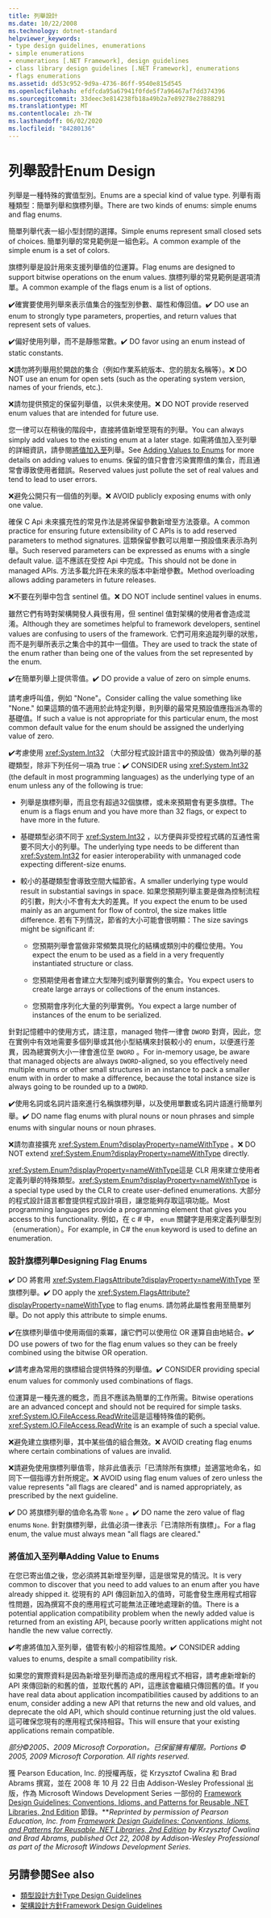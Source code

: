 ```yaml
---
title: 列舉設計
ms.date: 10/22/2008
ms.technology: dotnet-standard
helpviewer_keywords:
- type design guidelines, enumerations
- simple enumerations
- enumerations [.NET Framework], design guidelines
- class library design guidelines [.NET Framework], enumerations
- flags enumerations
ms.assetid: dd53c952-9d9a-4736-86ff-9540e815d545
ms.openlocfilehash: efdfcda95a67941f0fde5f7a96467af7dd374396
ms.sourcegitcommit: 33deec3e814238fb18a49b2a7e89278e27888291
ms.translationtype: MT
ms.contentlocale: zh-TW
ms.lasthandoff: 06/02/2020
ms.locfileid: "84280136"
---
```

# <a name="enum-design"></a><span data-ttu-id="93387-102">列舉設計</span><span class="sxs-lookup"><span data-stu-id="93387-102">Enum Design</span></span>

<span data-ttu-id="93387-103">列舉是一種特殊的實值型別。</span><span class="sxs-lookup"><span data-stu-id="93387-103">Enums are a special kind of value type.</span></span> <span data-ttu-id="93387-104">列舉有兩種類型：簡單列舉和旗標列舉。</span><span class="sxs-lookup"><span data-stu-id="93387-104">There are two kinds of enums: simple enums and flag enums.</span></span>

<span data-ttu-id="93387-105">簡單列舉代表一組小型封閉的選擇。</span><span class="sxs-lookup"><span data-stu-id="93387-105">Simple enums represent small closed sets of choices.</span></span> <span data-ttu-id="93387-106">簡單列舉的常見範例是一組色彩。</span><span class="sxs-lookup"><span data-stu-id="93387-106">A common example of the simple enum is a set of colors.</span></span>

<span data-ttu-id="93387-107">旗標列舉是設計用來支援列舉值的位運算。</span><span class="sxs-lookup"><span data-stu-id="93387-107">Flag enums are designed to support bitwise operations on the enum values.</span></span> <span data-ttu-id="93387-108">旗標列舉的常見範例是選項清單。</span><span class="sxs-lookup"><span data-stu-id="93387-108">A common example of the flags enum is a list of options.</span></span>

<span data-ttu-id="93387-109">✔️確實要使用列舉來表示值集合的強型別參數、屬性和傳回值。</span><span class="sxs-lookup"><span data-stu-id="93387-109">✔️ DO use an enum to strongly type parameters, properties, and return values that represent sets of values.</span></span>

<span data-ttu-id="93387-110">✔️偏好使用列舉，而不是靜態常數。</span><span class="sxs-lookup"><span data-stu-id="93387-110">✔️ DO favor using an enum instead of static constants.</span></span>

<span data-ttu-id="93387-111">❌請勿將列舉用於開啟的集合（例如作業系統版本、您的朋友名稱等）。</span><span class="sxs-lookup"><span data-stu-id="93387-111">❌ DO NOT use an enum for open sets (such as the operating system version, names of your friends, etc.).</span></span>

<span data-ttu-id="93387-112">❌請勿提供預定的保留列舉值，以供未來使用。</span><span class="sxs-lookup"><span data-stu-id="93387-112">❌ DO NOT provide reserved enum values that are intended for future use.</span></span>

<span data-ttu-id="93387-113">您一律可以在稍後的階段中，直接將值新增至現有的列舉。</span><span class="sxs-lookup"><span data-stu-id="93387-113">You can always simply add values to the existing enum at a later stage.</span></span> <span data-ttu-id="93387-114">如需將值加入至列舉的詳細資訊，請參閱[將值加入至](#add_value)列舉。</span><span class="sxs-lookup"><span data-stu-id="93387-114">See [Adding Values to Enums](#add_value) for more details on adding values to enums.</span></span> <span data-ttu-id="93387-115">保留的值只會會污染實際值的集合，而且通常會導致使用者錯誤。</span><span class="sxs-lookup"><span data-stu-id="93387-115">Reserved values just pollute the set of real values and tend to lead to user errors.</span></span>

<span data-ttu-id="93387-116">❌避免公開只有一個值的列舉。</span><span class="sxs-lookup"><span data-stu-id="93387-116">❌ AVOID publicly exposing enums with only one value.</span></span>

<span data-ttu-id="93387-117">確保 C Api 未來擴充性的常見作法是將保留參數新增至方法簽章。</span><span class="sxs-lookup"><span data-stu-id="93387-117">A common practice for ensuring future extensibility of C APIs is to add reserved parameters to method signatures.</span></span> <span data-ttu-id="93387-118">這類保留參數可以用單一預設值來表示為列舉。</span><span class="sxs-lookup"><span data-stu-id="93387-118">Such reserved parameters can be expressed as enums with a single default value.</span></span> <span data-ttu-id="93387-119">這不應該在受控 Api 中完成。</span><span class="sxs-lookup"><span data-stu-id="93387-119">This should not be done in managed APIs.</span></span> <span data-ttu-id="93387-120">方法多載允許在未來的版本中新增參數。</span><span class="sxs-lookup"><span data-stu-id="93387-120">Method overloading allows adding parameters in future releases.</span></span>

<span data-ttu-id="93387-121">❌不要在列舉中包含 sentinel 值。</span><span class="sxs-lookup"><span data-stu-id="93387-121">❌ DO NOT include sentinel values in enums.</span></span>

<span data-ttu-id="93387-122">雖然它們有時對架構開發人員很有用，但 sentinel 值對架構的使用者會造成混淆。</span><span class="sxs-lookup"><span data-stu-id="93387-122">Although they are sometimes helpful to framework developers, sentinel values are confusing to users of the framework.</span></span> <span data-ttu-id="93387-123">它們可用來追蹤列舉的狀態，而不是列舉所表示之集合中的其中一個值。</span><span class="sxs-lookup"><span data-stu-id="93387-123">They are used to track the state of the enum rather than being one of the values from the set represented by the enum.</span></span>

<span data-ttu-id="93387-124">✔️在簡單列舉上提供零值。</span><span class="sxs-lookup"><span data-stu-id="93387-124">✔️ DO provide a value of zero on simple enums.</span></span>

<span data-ttu-id="93387-125">請考慮呼叫值，例如 "None"。</span><span class="sxs-lookup"><span data-stu-id="93387-125">Consider calling the value something like "None."</span></span> <span data-ttu-id="93387-126">如果這類的值不適用於此特定列舉，則列舉的最常見預設值應指派為零的基礎值。</span><span class="sxs-lookup"><span data-stu-id="93387-126">If such a value is not appropriate for this particular enum, the most common default value for the enum should be assigned the underlying value of zero.</span></span>

<span data-ttu-id="93387-127">✔️考慮使用 <xref:System.Int32> （大部分程式設計語言中的預設值）做為列舉的基礎類型，除非下列任何一項為 true：</span><span class="sxs-lookup"><span data-stu-id="93387-127">✔️ CONSIDER using <xref:System.Int32> (the default in most programming languages) as the underlying type of an enum unless any of the following is true:</span></span>

- <span data-ttu-id="93387-128">列舉是旗標列舉，而且您有超過32個旗標，或未來預期會有更多旗標。</span><span class="sxs-lookup"><span data-stu-id="93387-128">The enum is a flags enum and you have more than 32 flags, or expect to have more in the future.</span></span>

- <span data-ttu-id="93387-129">基礎類型必須不同于 <xref:System.Int32> ，以方便與非受控程式碼的互通性需要不同大小的列舉。</span><span class="sxs-lookup"><span data-stu-id="93387-129">The underlying type needs to be different than <xref:System.Int32> for easier interoperability with unmanaged code expecting different-size enums.</span></span>

- <span data-ttu-id="93387-130">較小的基礎類型會導致空間大幅節省。</span><span class="sxs-lookup"><span data-stu-id="93387-130">A smaller underlying type would result in substantial savings in space.</span></span> <span data-ttu-id="93387-131">如果您預期列舉主要是做為控制流程的引數，則大小不會有太大的差異。</span><span class="sxs-lookup"><span data-stu-id="93387-131">If you expect the enum to be used mainly as an argument for flow of control, the size makes little difference.</span></span> <span data-ttu-id="93387-132">若有下列情況，節省的大小可能會很明顯：</span><span class="sxs-lookup"><span data-stu-id="93387-132">The size savings might be significant if:</span></span>

  - <span data-ttu-id="93387-133">您預期列舉會當做非常頻繁具現化的結構或類別中的欄位使用。</span><span class="sxs-lookup"><span data-stu-id="93387-133">You expect the enum to be used as a field in a very frequently instantiated structure or class.</span></span>

  - <span data-ttu-id="93387-134">您預期使用者會建立大型陣列或列舉實例的集合。</span><span class="sxs-lookup"><span data-stu-id="93387-134">You expect users to create large arrays or collections of the enum instances.</span></span>

  - <span data-ttu-id="93387-135">您預期會序列化大量的列舉實例。</span><span class="sxs-lookup"><span data-stu-id="93387-135">You expect a large number of instances of the enum to be serialized.</span></span>

<span data-ttu-id="93387-136">針對記憶體中的使用方式，請注意，managed 物件一律會 `DWORD` 對齊，因此，您在實例中有效地需要多個列舉或其他小型結構來封裝較小的 enum，以便進行差異，因為總實例大小一律會進位至 `DWORD` 。</span><span class="sxs-lookup"><span data-stu-id="93387-136">For in-memory usage, be aware that managed objects are always `DWORD`-aligned, so you effectively need multiple enums or other small structures in an instance to pack a smaller enum with in order to make a difference, because the total instance size is always going to be rounded up to a `DWORD`.</span></span>

<span data-ttu-id="93387-137">✔️使用名詞或名詞片語來進行名稱旗標列舉，以及使用單數或名詞片語進行簡單列舉。</span><span class="sxs-lookup"><span data-stu-id="93387-137">✔️ DO name flag enums with plural nouns or noun phrases and simple enums with singular nouns or noun phrases.</span></span>

<span data-ttu-id="93387-138">❌請勿直接擴充 <xref:System.Enum?displayProperty=nameWithType> 。</span><span class="sxs-lookup"><span data-stu-id="93387-138">❌ DO NOT extend <xref:System.Enum?displayProperty=nameWithType> directly.</span></span>

<span data-ttu-id="93387-139"><xref:System.Enum?displayProperty=nameWithType>這是 CLR 用來建立使用者定義列舉的特殊類型。</span><span class="sxs-lookup"><span data-stu-id="93387-139"><xref:System.Enum?displayProperty=nameWithType> is a special type used by the CLR to create user-defined enumerations.</span></span> <span data-ttu-id="93387-140">大部分的程式設計語言都會提供程式設計項目，讓您能夠存取這項功能。</span><span class="sxs-lookup"><span data-stu-id="93387-140">Most programming languages provide a programming element that gives you access to this functionality.</span></span> <span data-ttu-id="93387-141">例如，在 c # 中， `enum` 關鍵字是用來定義列舉型別（enumeration）。</span><span class="sxs-lookup"><span data-stu-id="93387-141">For example, in C# the `enum` keyword is used to define an enumeration.</span></span>

<a name="design"></a>

### <a name="designing-flag-enums"></a><span data-ttu-id="93387-142">設計旗標列舉</span><span class="sxs-lookup"><span data-stu-id="93387-142">Designing Flag Enums</span></span>

<span data-ttu-id="93387-143">✔️ DO 將套用 <xref:System.FlagsAttribute?displayProperty=nameWithType> 至旗標列舉。</span><span class="sxs-lookup"><span data-stu-id="93387-143">✔️ DO apply the <xref:System.FlagsAttribute?displayProperty=nameWithType> to flag enums.</span></span> <span data-ttu-id="93387-144">請勿將此屬性套用至簡單列舉。</span><span class="sxs-lookup"><span data-stu-id="93387-144">Do not apply this attribute to simple enums.</span></span>

<span data-ttu-id="93387-145">✔️在旗標列舉值中使用兩個的乘冪，讓它們可以使用位 OR 運算自由地結合。</span><span class="sxs-lookup"><span data-stu-id="93387-145">✔️ DO use powers of two for the flag enum values so they can be freely combined using the bitwise OR operation.</span></span>

<span data-ttu-id="93387-146">✔️請考慮為常用的旗標組合提供特殊的列舉值。</span><span class="sxs-lookup"><span data-stu-id="93387-146">✔️ CONSIDER providing special enum values for commonly used combinations of flags.</span></span>

<span data-ttu-id="93387-147">位運算是一種先進的概念，而且不應該為簡單的工作所需。</span><span class="sxs-lookup"><span data-stu-id="93387-147">Bitwise operations are an advanced concept and should not be required for simple tasks.</span></span> <span data-ttu-id="93387-148"><xref:System.IO.FileAccess.ReadWrite>這是這種特殊值的範例。</span><span class="sxs-lookup"><span data-stu-id="93387-148"><xref:System.IO.FileAccess.ReadWrite> is an example of such a special value.</span></span>

<span data-ttu-id="93387-149">❌避免建立旗標列舉，其中某些值的組合無效。</span><span class="sxs-lookup"><span data-stu-id="93387-149">❌ AVOID creating flag enums where certain combinations of values are invalid.</span></span>

<span data-ttu-id="93387-150">❌請避免使用旗標列舉值零，除非此值表示「已清除所有旗標」並適當地命名，如同下一個指導方針所規定。</span><span class="sxs-lookup"><span data-stu-id="93387-150">❌ AVOID using flag enum values of zero unless the value represents "all flags are cleared" and is named appropriately, as prescribed by the next guideline.</span></span>

<span data-ttu-id="93387-151">✔️ DO 將旗標列舉的值命名為零 `None` 。</span><span class="sxs-lookup"><span data-stu-id="93387-151">✔️ DO name the zero value of flag enums `None`.</span></span> <span data-ttu-id="93387-152">針對旗標列舉，此值必須一律表示「已清除所有旗標」。</span><span class="sxs-lookup"><span data-stu-id="93387-152">For a flag enum, the value must always mean "all flags are cleared."</span></span>

<a name="add_value"></a>

### <a name="adding-value-to-enums"></a><span data-ttu-id="93387-153">將值加入至列舉</span><span class="sxs-lookup"><span data-stu-id="93387-153">Adding Value to Enums</span></span>

<span data-ttu-id="93387-154">在您已寄出值之後，您必須將其新增至列舉，這是很常見的情況。</span><span class="sxs-lookup"><span data-stu-id="93387-154">It is very common to discover that you need to add values to an enum after you have already shipped it.</span></span> <span data-ttu-id="93387-155">從現有的 API 傳回新加入的值時，可能會發生應用程式相容性問題，因為撰寫不良的應用程式可能無法正確地處理新的值。</span><span class="sxs-lookup"><span data-stu-id="93387-155">There is a potential application compatibility problem when the newly added value is returned from an existing API, because poorly written applications might not handle the new value correctly.</span></span>

<span data-ttu-id="93387-156">✔️考慮將值加入至列舉，儘管有較小的相容性風險。</span><span class="sxs-lookup"><span data-stu-id="93387-156">✔️ CONSIDER adding values to enums, despite a small compatibility risk.</span></span>

<span data-ttu-id="93387-157">如果您的實際資料是因為新增至列舉而造成的應用程式不相容，請考慮新增新的 API 來傳回新的和舊的值，並取代舊的 API，這應該會繼續只傳回舊的值。</span><span class="sxs-lookup"><span data-stu-id="93387-157">If you have real data about application incompatibilities caused by additions to an enum, consider adding a new API that returns the new and old values, and deprecate the old API, which should continue returning just the old values.</span></span> <span data-ttu-id="93387-158">這可確保您現有的應用程式保持相容。</span><span class="sxs-lookup"><span data-stu-id="93387-158">This will ensure that your existing applications remain compatible.</span></span>

<span data-ttu-id="93387-159">*部分©2005、2009 Microsoft Corporation。已保留擁有權限。*</span><span class="sxs-lookup"><span data-stu-id="93387-159">*Portions © 2005, 2009 Microsoft Corporation. All rights reserved.*</span></span>

<span data-ttu-id="93387-160">獲 Pearson Education, Inc. 的授權再版，從 Krzysztof Cwalina 和 Brad Abrams 撰寫，並在 2008 年 10 月 22 日由 Addison-Wesley Professional 出版，作為 Microsoft Windows Development Series 一部份的 [Framework Design Guidelines: Conventions, Idioms, and Patterns for Reusable .NET Libraries, 2nd Edition](https://www.informit.com/store/framework-design-guidelines-conventions-idioms-and-9780321545619) 節錄。\*\*</span><span class="sxs-lookup"><span data-stu-id="93387-160">*Reprinted by permission of Pearson Education, Inc. from [Framework Design Guidelines: Conventions, Idioms, and Patterns for Reusable .NET Libraries, 2nd Edition](https://www.informit.com/store/framework-design-guidelines-conventions-idioms-and-9780321545619) by Krzysztof Cwalina and Brad Abrams, published Oct 22, 2008 by Addison-Wesley Professional as part of the Microsoft Windows Development Series.*</span></span>

## <a name="see-also"></a><span data-ttu-id="93387-161">另請參閱</span><span class="sxs-lookup"><span data-stu-id="93387-161">See also</span></span>

- [<span data-ttu-id="93387-162">類型設計方針</span><span class="sxs-lookup"><span data-stu-id="93387-162">Type Design Guidelines</span></span>](type.md)
- [<span data-ttu-id="93387-163">架構設計方針</span><span class="sxs-lookup"><span data-stu-id="93387-163">Framework Design Guidelines</span></span>](index.md)
